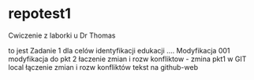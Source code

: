 # repotest1
Cwiczenie z laborki u Dr Thomas

to jest Zadanie 1 dla celów identyfikacji edukacji ....
Modyfikacja 001
modyfikacja  do pkt 2
łaczenie zmian i rozw konfliktow - zmina pkt1 w GIT local
łączenie zmian i rozw konfliktów tekst na github-web

